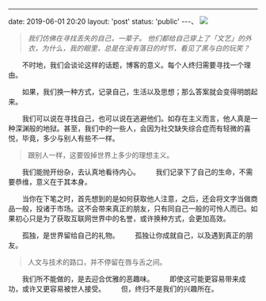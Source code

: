 ---
date: 2019-06-01 20:20
layout: 'post'
status: 'public'
---、
![](https://cdn.pixabay.com/photo/2015/04/20/13/35/person-731423_1280.jpg)

> *我们仿佛在寻找丢失的自己，一辈子。*
> *他们都给自己穿上了「文艺」的外衣，为什么，我的眼里，总是在没有落日的时节，看见了黑与白的玩笑？*

&emsp;&emsp;不时地，我们会谈论这样的话题，博客的意义。每个人终归需要寻找一个理由。

&emsp;&emsp;如果，我们换一种方式，记录自己，生活以及思想；那么答案就会变得明朗起来。

&emsp;&emsp;我们可以说在寻找自己，也可以说在逃避他们。如存在主义而言，他人真是一种深渊般的地狱。甚至，我们中的一些人，会因为社交缺失综合症而有轻微的喜悦，毕竟，多少与别人有些不一样。

>跟别人一样，这要毁掉世界上多少的理想主义。

&emsp;&emsp;我们能抛开纷杂，去认真地看待内心。
&emsp;&emsp;我们记录下了自己的生命，不需要恭维，意义在于其本身。

&emsp;&emsp;当你在下笔之时，首先想到的是如何获取他人注意，之后，还会将文字当做商品一般，投诸于市场。这不会带来真正的朋友，只有同自己一般的可怜人而已。如果初心只是为了获取互联网世界中的名誉，或许换种方式，会更加高效。

&emsp;&emsp;孤独，是世界留给自己的礼物。
&emsp;&emsp;孤独让你成就自己，以及遇到真正的朋友。

>人文与技术的路口，并不停留在唇与舌之间。

&emsp;&emsp;我们所不能做的，是去迎合优雅的恶趣味。
&emsp;&emsp;即使这可能更容易带来成功，或许又更容易被世人接受。
&emsp;&emsp;但，终归不是我们的兴趣所在。